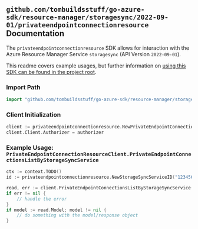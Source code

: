 
## `github.com/tombuildsstuff/go-azure-sdk/resource-manager/storagesync/2022-09-01/privateendpointconnectionresource` Documentation

The `privateendpointconnectionresource` SDK allows for interaction with the Azure Resource Manager Service `storagesync` (API Version `2022-09-01`).

This readme covers example usages, but further information on [using this SDK can be found in the project root](https://github.com/tombuildsstuff/go-azure-sdk/tree/main/docs).

### Import Path

```go
import "github.com/tombuildsstuff/go-azure-sdk/resource-manager/storagesync/2022-09-01/privateendpointconnectionresource"
```


### Client Initialization

```go
client := privateendpointconnectionresource.NewPrivateEndpointConnectionResourceClientWithBaseURI("https://management.azure.com")
client.Client.Authorizer = authorizer
```


### Example Usage: `PrivateEndpointConnectionResourceClient.PrivateEndpointConnectionsListByStorageSyncService`

```go
ctx := context.TODO()
id := privateendpointconnectionresource.NewStorageSyncServiceID("12345678-1234-9876-4563-123456789012", "example-resource-group", "storageSyncServiceValue")

read, err := client.PrivateEndpointConnectionsListByStorageSyncService(ctx, id)
if err != nil {
	// handle the error
}
if model := read.Model; model != nil {
	// do something with the model/response object
}
```

